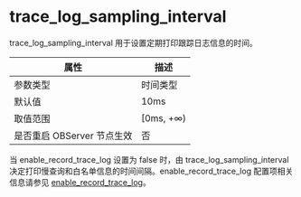 # trace_log_sampling_interval 


trace_log_sampling_interval 用于设置定期打印跟踪日志信息的时间。 


|      **属性**      |   **描述**   |
|------------------|------------|
| 参数类型             | 时间类型       |
| 默认值              | 10ms       |
| 取值范围             | \[0ms, +∞) |
| 是否重启 OBServer 节点生效 | 否          |



当 enable_record_trace_log 设置为 false 时，由 trace_log_sampling_interval 决定打印慢查询和白名单信息的时间间隔。enable_record_trace_log 配置项相关信息请参见 [enable_record_trace_log](../300.cluster-level-configuration-items/8100.enable_record_trace_log.md)。
